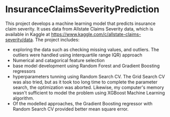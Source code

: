 # InsuranceClaimsSeverityPrediction

This project develops a machine learning model that predicts insurance claim severity. It uses data from Allstate Claims Severity data, which is available in Kaggle at https://www.kaggle.com/c/allstate-claims-severity/data. The project includes:
- exploring the data such as checking missing values, and outliers. The outliers were handled using interquartile range IQR) approach
- Numerical and catagorical feature selection
- base model development using Random Forest and Gradient Boosting regressors
- hyperparameters tunning using Random Search CV. The Grid Search CV was also tried, but as it took too long time to complete the parameter search, the optimization was aborted. Likewise, my computer's memory wasn't sufficient to model the problem using XGBoost Machine Learning algorithm.
- Of the modelled approaches, the Gradient Boosting regressor with Random Search CV provided better mean square error.
